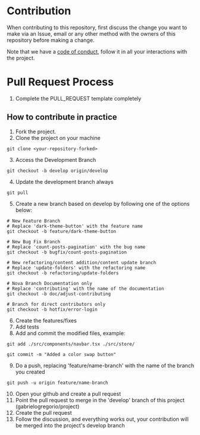 # Contribution

When contributing to this repository, first discuss the change you want to make via an Issue,
email or any other method with the owners of this repository before making a change.

Note that we have a [code of conduct](CODE-OF-CONDUCT.md), follow it in all your interactions with the project.

# Pull Request Process

1. Complete the PULL_REQUEST template completely

## How to contribute in practice

1. Fork the project.
2. Clone the project on your machine

```shell
git clone <your-repository-forked>
```

3. Access the Development Branch

```shell
git checkout -b develop origin/develop
```

4. Update the development branch always

```shell
git pull
```

5. Create a new branch based on develop by following one of the options below:

```shell
# New Feature Branch
# Replace 'dark-theme-button' with the feature name
git checkout -b feature/dark-theme-button

# New Bug Fix Branch
# Replace 'count-posts-pagination' with the bug name
git checkout -b bugfix/count-posts-pagination

# New refactoring/content addition/content update branch
# Replace 'update-folders' with the refactoring name
git checkout -b refactoring/update-folders

# Nova Branch Documentation only
# Replace 'contributing' with the name of the documentation
git checkout -b doc/adjust-contributing

# Branch for direct contributors only
git checkout -b hotfix/error-login
```

6. Create the features/fixes
7. Add tests
8. Add and commit the modified files, example:

```shell
git add ./src/components/navbar.tsx ./src/store/

git commit -m "Added a color swap button"
```

9. Do a push, replacing 'feature/name-branch' with the name of the branch you created

```shell
git push -u origin feature/name-branch
```

10. Open your github and create a pull request
11. Point the pull request to merge in the 'develop' branch of this project (gabrielogregorio/project)
12. Create the pull request
13. Follow the discussion, and everything works out, your contribution will be merged into the project's develop branch
